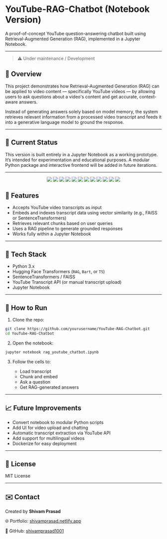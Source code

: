 # YouTube-RAG-Chatbot (Notebook Version)

A proof-of-concept YouTube question-answering chatbot built using Retrieval-Augmented Generation (RAG), implemented in a Jupyter Notebook.

---
> ⚠️ Under maintenance / Development 
## 🧠 Overview

This project demonstrates how Retrieval-Augmented Generation (RAG) can be applied to video content — specifically YouTube videos — by allowing users to ask questions about a video's content and get accurate, context-aware answers.

Instead of generating answers solely based on model memory, the system retrieves relevant information from a processed video transcript and feeds it into a generative language model to ground the response.

---

## 📓 Current Status

This version is built entirely in a Jupyter Notebook as a working prototype. It’s intended for experimentation and educational purposes. A modular Python package and interactive frontend will be added in future iterations.

---
<p align="center">
  <img src="https://img.shields.io/badge/Python-3.10-blue?style=for-the-badge&logo=python&logoColor=white" />
  <img src="https://img.shields.io/badge/Jupyter-Notebook-orange?style=for-the-badge&logo=Jupyter&logoColor=white" />
  <img src="https://img.shields.io/badge/Transformers-HuggingFace-yellow?style=for-the-badge&logo=huggingface&logoColor=black" />
  <img src="https://img.shields.io/badge/FAISS-Indexing-9cf?style=for-the-badge&logo=facebook&logoColor=white" />
  <img src="https://img.shields.io/badge/Colab-Supported-F9AB00?style=for-the-badge&logo=google-colab&logoColor=white" />
  <img src="https://img.shields.io/badge/Notebook-Based-Prototype-yellow?style=for-the-badge" />
  <img src="https://img.shields.io/badge/License-MIT-green?style=for-the-badge" />
  <img src="https://img.shields.io/badge/Open%20Source-Yes-brightgreen?style=for-the-badge&logo=github&logoColor=white" />
  <img src="https://img.shields.io/github/last-commit/shivamprasad1001/YouTube-RAG-Chatbot?style=for-the-badge&logo=git&logoColor=white" />
  <img src="https://img.shields.io/github/stars/shivamprasad1001/YouTube-RAG-Chatbot?style=for-the-badge&logo=github&logoColor=white" />
  <img src="https://img.shields.io/github/forks/shivamprasad1001/YouTube-RAG-Chatbot?style=for-the-badge&logo=github&logoColor=white" />
  <img src="https://img.shields.io/badge/Contributions-Welcome-blueviolet?style=for-the-badge&logo=github" />
</p>


## 🔧 Features

- Accepts YouTube video transcripts as input
- Embeds and indexes transcript data using vector similarity (e.g., FAISS or SentenceTransformers)
- Retrieves relevant chunks based on user queries
- Uses a RAG pipeline to generate grounded responses
- Works fully within a Jupyter Notebook

---

## 🧰 Tech Stack

- Python 3.x
- Hugging Face Transformers (`RAG`, `Bart`, or `T5`)
- SentenceTransformers / FAISS
- YouTube Transcript API (or manual transcript upload)
- Jupyter Notebook

---

## 🚀 How to Run

1. Clone the repo:

```bash
git clone https://github.com/yourusername/YouTube-RAG-Chatbot.git
cd YouTube-RAG-Chatbot
````

2. Open the notebook:

```bash
jupyter notebook rag_youtube_chatbot.ipynb
```

3. Follow the cells to:

   * Load transcript
   * Chunk and embed
   * Ask a question
   * Get RAG-generated answers

---

## 📈 Future Improvements

* Convert notebook to modular Python scripts
* Add UI for video upload and chatting
* Automatic transcript extraction via YouTube API
* Add support for multilingual videos
* Dockerize for easy deployment

---

## 📝 License

MIT License

---

## ✉️ Contact

Created by **Shivam Prasad**

🌐 Portfolio: [shivamprasad.netlify.app](https://shivamprasad.netlify.app)

🐙 GitHub: [shivamprasad1001](https://github.com/shivamprasad1001)


